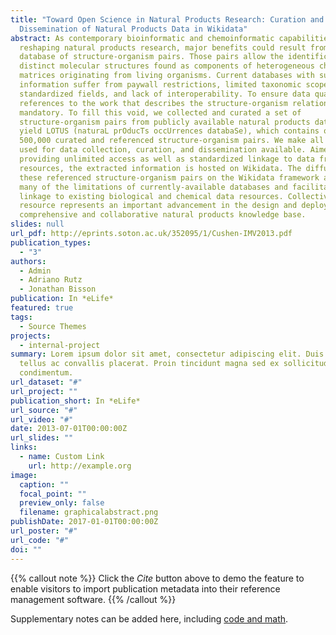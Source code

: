 ```yaml
---
title: "Toward Open Science in Natural Products Research: Curation and
  Dissemination of Natural Products Data in Wikidata"
abstract: As contemporary bioinformatic and chemoinformatic capabilities are
  reshaping natural products research, major benefits could result from an open
  database of structure-organism pairs. Those pairs allow the identification of
  distinct molecular structures found as components of heterogeneous chemical
  matrices originating from living organisms. Current databases with such
  information suffer from paywall restrictions, limited taxonomic scope, poorly
  standardized fields, and lack of interoperability. To ensure data quality,
  references to the work that describes the structure-organism relationship is
  mandatory. To fill this void, we collected and curated a set of
  structure-organism pairs from publicly available natural products databases to
  yield LOTUS (naturaL prOducTs occUrrences databaSe), which contains over
  500,000 curated and referenced structure-organism pairs. We make all scripts
  used for data collection, curation, and dissemination available. Aimed at
  providing unlimited access as well as standardized linkage to data from other
  resources, the extracted information is hosted on Wikidata. The diffusion of
  these referenced structure-organism pairs on the Wikidata framework addresses
  many of the limitations of currently-available databases and facilitates
  linkage to existing biological and chemical data resources. Collectively, this
  resource represents an important advancement in the design and deployment of a
  comprehensive and collaborative natural products knowledge base.
slides: null
url_pdf: http://eprints.soton.ac.uk/352095/1/Cushen-IMV2013.pdf
publication_types:
  - "3"
authors:
  - Admin
  - Adriano Rutz
  - Jonathan Bisson
publication: In *eLife*
featured: true
tags:
  - Source Themes
projects:
  - internal-project
summary: Lorem ipsum dolor sit amet, consectetur adipiscing elit. Duis posuere
  tellus ac convallis placerat. Proin tincidunt magna sed ex sollicitudin
  condimentum.
url_dataset: "#"
url_project: ""
publication_short: In *eLife*
url_source: "#"
url_video: "#"
date: 2013-07-01T00:00:00Z
url_slides: ""
links:
  - name: Custom Link
    url: http://example.org
image:
  caption: ""
  focal_point: ""
  preview_only: false
  filename: graphicalabstract.png
publishDate: 2017-01-01T00:00:00Z
url_poster: "#"
url_code: "#"
doi: ""
---
```


{{% callout note %}}
Click the *Cite* button above to demo the feature to enable visitors to import publication metadata into their reference management software.
{{% /callout %}}

Supplementary notes can be added here, including [code and math](https://sourcethemes.com/academic/docs/writing-markdown-latex/).
